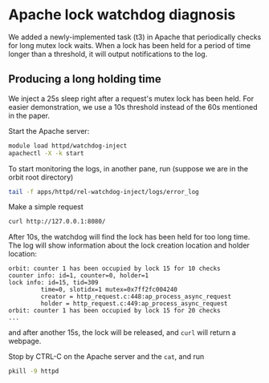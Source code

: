 # Apache lock watchdog diagnosis

We added a newly-implemented task (t3) in Apache that periodically checks for long mutex lock waits. When a lock has been held for a period of time longer than a threshold, it will output notifications to the log.

## Producing a long holding time

We inject a 25s sleep right after a request's mutex lock has been held. For easier demonstration, we use a 10s threshold instead of the 60s mentioned in the paper.

Start the Apache server:
```bash
module load httpd/watchdog-inject
apachectl -X -k start
```

To start monitoring the logs, in another pane, run (suppose we are in the orbit root directory)
```bash
tail -f apps/httpd/rel-watchdog-inject/logs/error_log
```

Make a simple request
```bash
curl http://127.0.0.1:8080/
```
After 10s, the watchdog will find the lock has been held for too long time. The log will show information about the lock creation location and holder location:
```
orbit: counter 1 has been occupied by lock 15 for 10 checks
counter info: id=1, counter=0, holder=1
lock info: id=15, tid=309
         time=0, slotidx=1 mutex=0x7ff2fc004240
         creator = http_request.c:448:ap_process_async_request
         holder = http_request.c:449:ap_process_async_request
orbit: counter 1 has been occupied by lock 15 for 20 checks
...
```
and after another 15s, the lock will be released, and `curl` will return a webpage.

Stop by CTRL-C on the Apache server and the `cat`, and run
```bash
pkill -9 httpd
```
